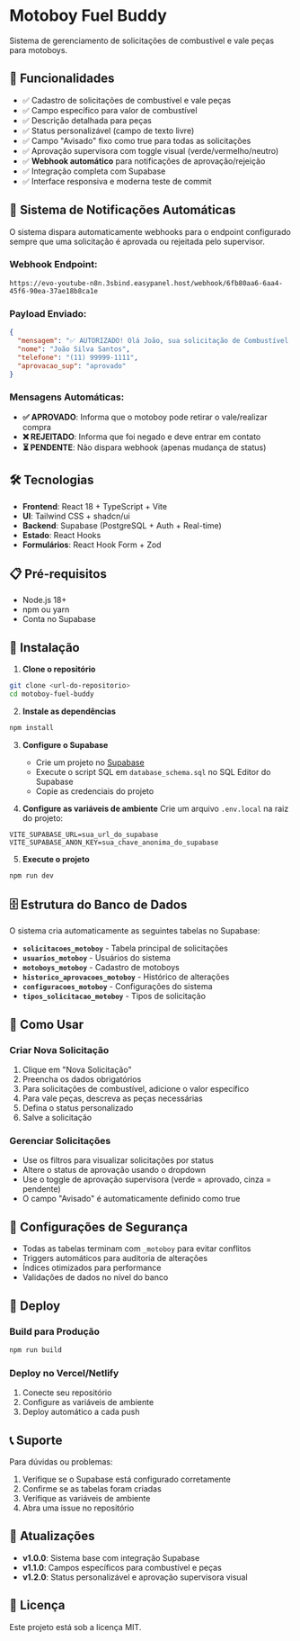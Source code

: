 # Motoboy Fuel Buddy

Sistema de gerenciamento de solicitações de combustível e vale peças para motoboys.

## 🚀 Funcionalidades

- ✅ Cadastro de solicitações de combustível e vale peças
- ✅ Campo específico para valor de combustível
- ✅ Descrição detalhada para peças
- ✅ Status personalizável (campo de texto livre)
- ✅ Campo "Avisado" fixo como true para todas as solicitações
- ✅ Aprovação supervisora com toggle visual (verde/vermelho/neutro)
- ✅ **Webhook automático** para notificações de aprovação/rejeição
- ✅ Integração completa com Supabase
- ✅ Interface responsiva e moderna
teste de commit

## 🔔 **Sistema de Notificações Automáticas**

O sistema dispara automaticamente webhooks para o endpoint configurado sempre que uma solicitação é aprovada ou rejeitada pelo supervisor.

### **Webhook Endpoint:**
```
https://evo-youtube-n8n.3sbind.easypanel.host/webhook/6fb80aa6-6aa4-45f6-90ea-37ae18b8ca1e
```

### **Payload Enviado:**
```json
{
  "mensagem": "✅ AUTORIZADO! Olá João, sua solicitação de Combustível no valor de R$ 80.00 foi APROVADA pelo supervisor. Você pode retirar o vale ou realizar a compra.",
  "nome": "João Silva Santos",
  "telefone": "(11) 99999-1111",
  "aprovacao_sup": "aprovado"
}
```

### **Mensagens Automáticas:**
- **✅ APROVADO**: Informa que o motoboy pode retirar o vale/realizar compra
- **❌ REJEITADO**: Informa que foi negado e deve entrar em contato
- **⏳ PENDENTE**: Não dispara webhook (apenas mudança de status)

## 🛠️ Tecnologias

- **Frontend**: React 18 + TypeScript + Vite
- **UI**: Tailwind CSS + shadcn/ui
- **Backend**: Supabase (PostgreSQL + Auth + Real-time)
- **Estado**: React Hooks
- **Formulários**: React Hook Form + Zod

## 📋 Pré-requisitos

- Node.js 18+ 
- npm ou yarn
- Conta no Supabase

## 🔧 Instalação

1. **Clone o repositório**
```bash
git clone <url-do-repositorio>
cd motoboy-fuel-buddy
```

2. **Instale as dependências**
```bash
npm install
```

3. **Configure o Supabase**
   - Crie um projeto no [Supabase](https://supabase.com)
   - Execute o script SQL em `database_schema.sql` no SQL Editor do Supabase
   - Copie as credenciais do projeto

4. **Configure as variáveis de ambiente**
   Crie um arquivo `.env.local` na raiz do projeto:
```env
VITE_SUPABASE_URL=sua_url_do_supabase
VITE_SUPABASE_ANON_KEY=sua_chave_anonima_do_supabase
```

5. **Execute o projeto**
```bash
npm run dev
```

## 🗄️ Estrutura do Banco de Dados

O sistema cria automaticamente as seguintes tabelas no Supabase:

- **`solicitacoes_motoboy`** - Tabela principal de solicitações
- **`usuarios_motoboy`** - Usuários do sistema
- **`motoboys_motoboy`** - Cadastro de motoboys
- **`historico_aprovacoes_motoboy`** - Histórico de alterações
- **`configuracoes_motoboy`** - Configurações do sistema
- **`tipos_solicitacao_motoboy`** - Tipos de solicitação

## 📱 Como Usar

### Criar Nova Solicitação
1. Clique em "Nova Solicitação"
2. Preencha os dados obrigatórios
3. Para solicitações de combustível, adicione o valor específico
4. Para vale peças, descreva as peças necessárias
5. Defina o status personalizado
6. Salve a solicitação

### Gerenciar Solicitações
- Use os filtros para visualizar solicitações por status
- Altere o status de aprovação usando o dropdown
- Use o toggle de aprovação supervisora (verde = aprovado, cinza = pendente)
- O campo "Avisado" é automaticamente definido como true

## 🔐 Configurações de Segurança

- Todas as tabelas terminam com `_motoboy` para evitar conflitos
- Triggers automáticos para auditoria de alterações
- Índices otimizados para performance
- Validações de dados no nível do banco

## 🚀 Deploy

### Build para Produção
```bash
npm run build
```

### Deploy no Vercel/Netlify
1. Conecte seu repositório
2. Configure as variáveis de ambiente
3. Deploy automático a cada push

## 📞 Suporte

Para dúvidas ou problemas:
1. Verifique se o Supabase está configurado corretamente
2. Confirme se as tabelas foram criadas
3. Verifique as variáveis de ambiente
4. Abra uma issue no repositório

## 🔄 Atualizações

- **v1.0.0**: Sistema base com integração Supabase
- **v1.1.0**: Campos específicos para combustível e peças
- **v1.2.0**: Status personalizável e aprovação supervisora visual

## 📄 Licença

Este projeto está sob a licença MIT.
